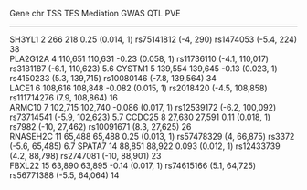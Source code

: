 

   Gene     chr     TSS       TES         Mediation                  GWAS                         QTL               PVE 
---------- ----- --------- --------- ------------------- ---------------------------- ---------------------------- -----
  SH3YL1     2      266       218      0.25 (0.014, 1)     rs75141812 (-4,     290)    rs1474053 (-5.4,     224)    38  
 PLA2G12A    4    110,651   110,631   -0.23 (0.058, 1)    rs11736110 (-4.1, 110,017)   rs3181187 (-6.1, 110,623)    5.6 
  CYSTM1     5    139,554   139,645   -0.13 (0.023, 1)     rs4150233 (5.3, 139,715)    rs10080146 (-7.8, 139,564)   34  
  LACE1      6    108,616   108,848   -0.082 (0.015, 1)   rs2018420 (-4.5, 108,858)    rs111714276 (7.9, 108,864)   16  
  ARMC10     7    102,715   102,740   -0.086 (0.017, 1)   rs12539172 (-6.2, 100,092)   rs73714541 (-5.9, 102,623)   5.7 
  CCDC25     8    27,630    27,591     0.11 (0.018, 1)      rs7982 (-10,  27,462)      rs10091671 (8.3,  27,625)    26  
 RNASEH2C   11    65,488    65,488     0.25 (0.013, 1)     rs57478329 (4,  66,875)       rs3372 (-5.6,  65,485)     6.7 
  SPATA7    14    88,851    88,922    0.093 (0.012, 1)    rs12433739 (4.2,  88,798)     rs2747081 (-10,  88,901)    23  
  FBXL22    15    63,890    63,895    -0.14 (0.017, 1)    rs74615166 (5.1,  64,725)    rs56771388 (-5.5,  64,064)   14  

